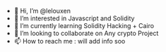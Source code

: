 - 👋 Hi, I’m @lelouxen
- 👀 I’m interested in Javascript and Solidity
- 🌱 I’m currently learning Solidity Hacking + Cairo 
- 💞️ I’m looking to collaborate on Any crypto Project
- 📫 How to reach me : will add info soo
  

<!---
lelouxen/lelouxen is a ✨ special ✨ repository because its `README.md` (this file) appears on your GitHub profile.
You can click the Preview link to take a look at your changes.
--->
